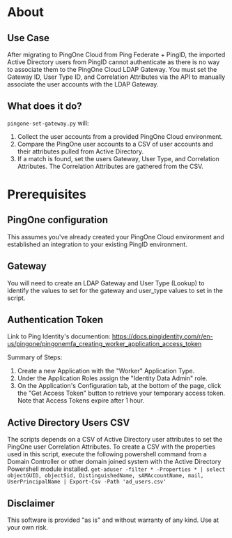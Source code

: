 # About

## Use Case
After migrating to PingOne Cloud from Ping Federate + PingID, the imported Active Directory users from PingID cannot authenticate as there is no way to associate them to the PingOne Cloud LDAP Gateway. You must set the Gateway ID, User Type ID, and Correlation Attributes via the API to manually associate the user accounts with the LDAP Gateway.

## What does it do?
`pingone-set-gateway.py` will:
1. Collect the user accounts from a provided PingOne Cloud environment.
2. Compare the PingOne user accounts to a CSV of user accounts and their attributes pulled from Active Directory.
3. If a match is found, set the users Gateway, User Type, and Correlation Attributes. The Correlation Attributes are gathered from the CSV.

# Prerequisites

## PingOne configuration
This assumes you've already created your PingOne Cloud environment and established an integration to your existing PingID environment.
## Gateway
You will need to create an LDAP Gateway and User Type (Lookup) to identify the values to set for the gateway and user_type values to set in the script.
## Authentication Token
Link to Ping Identity's documention: https://docs.pingidentity.com/r/en-us/pingone/pingonemfa_creating_worker_application_access_token

Summary of Steps:
1. Create a new Application with the "Worker" Application Type.
2. Under the Application Roles assign the "Identity Data Admin" role.
3. On the Application's Configuration tab, at the bottom of the page, click the "Get Access Token" button to retrieve your temporary access token. Note that Access Tokens expire after 1 hour.
## Active Directory Users CSV
The scripts depends on a CSV of Active Directory user attributes to set the PingOne user Correlation Attributes. To create a CSV with the properties used in this script, execute the following powershell command from a Domain Controller or other domain joined system with the Active Directory Powershell module installed.
`get-aduser -filter * -Properties * | select objectGUID, objectSid, DistinguishedName, sAMAccountName, mail, UserPrincipalName | Export-Csv -Path 'ad_users.csv'`

## Disclaimer
This software is provided "as is" and without warranty of any kind. Use at your own risk.


